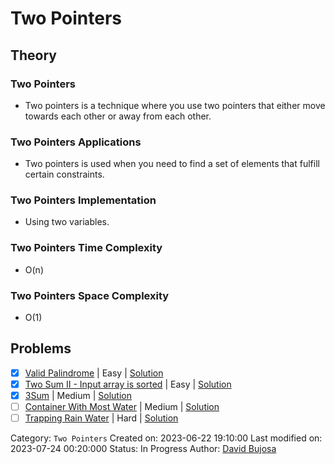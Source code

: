 # Two Pointers

## Theory

### Two Pointers

- Two pointers is a technique where you use two pointers that either move towards each other or away from each other.

### Two Pointers Applications

- Two pointers is used when you need to find a set of elements that fulfill certain constraints.

### Two Pointers Implementation

- Using two variables.

### Two Pointers Time Complexity

- O(n)

### Two Pointers Space Complexity

- O(1)

## Problems

- [x] [Valid Palindrome](https://leetcode.com/problems/valid-palindrome/) | Easy | [Solution](../../../src/easy/valid_palindrome.rs)
- [x] [Two Sum II - Input array is sorted](https://leetcode.com/problems/two-sum-ii-input-array-is-sorted/) | Easy | [Solution](../../../src/easy/two_sum_ii_input_array_is_sorted.rs)
- [x] [3Sum](https://leetcode.com/problems/3sum/) | Medium | [Solution](../../../src/medium/three_sum.rs)
- [ ] [Container With Most Water](https://leetcode.com/problems/container-with-most-water/) | Medium | [Solution](../../../src/medium/container_with_most_water.rs)
- [ ] [Trapping Rain Water](https://leetcode.com/problems/trapping-rain-water/) | Hard | [Solution](../../../src/hard/trapping_rain_water.rs)

Category: `Two Pointers`
Created on: 2023-06-22 19:10:00
Last modified on: 2023-07-24 00:20:000
Status: In Progress
Author: [David Bujosa](https://github.com/bujosa)
